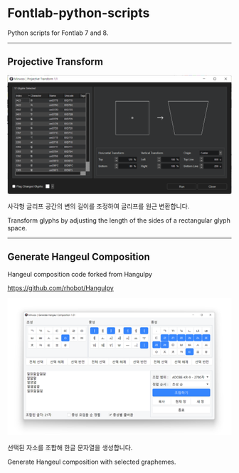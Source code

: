 # Fontlab-python-scripts
Python scripts for Fontlab 7 and 8.

---

## Projective Transform
![](./img/projective_transform.png)

사각형 글리프 공간의 변의 길이를 조정하여 글리프를 원근 변환합니다.

Transform glyphs by adjusting the length of the sides of a rectangular glyph space.

---

## Generate Hangeul Composition 
Hangeul composition code forked from Hangulpy

https://github.com/rhobot/Hangulpy

![](./img/Generate_Hangeul_Composition.png)

선택된 자소를 조합해 한글 문자열을 생성합니다.

Generate Hangeul composition with selected graphemes.

